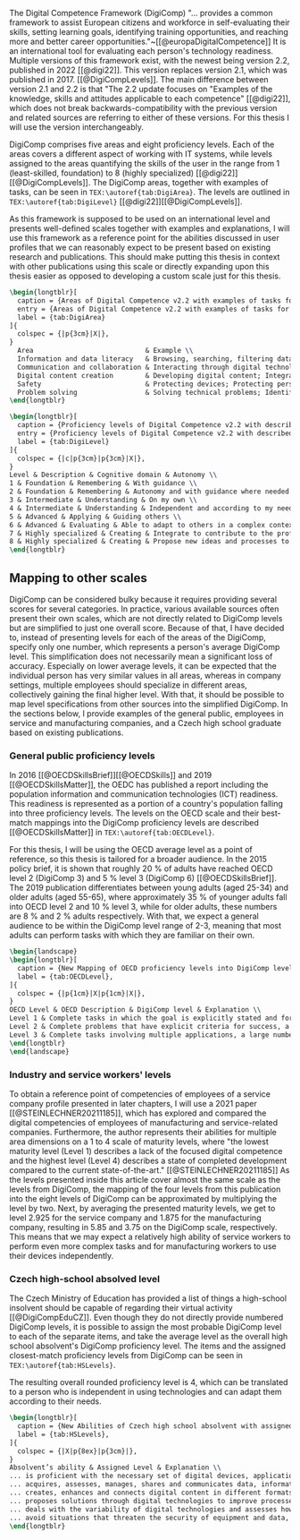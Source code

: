 The Digital Competence Framework (DigiComp) "... provides a common framework to assist European citizens and workforce in self-evaluating their skills, setting learning goals, identifying training opportunities, and reaching more and better career opportunities."~[[@europaDigitalCompetence]] It is an international tool for evaluating each person's technology readiness. Multiple versions of this framework exist, with the newest being version 2.2, published in 2022 [[@digi22]]. This version replaces version 2.1, which was published in 2017. [[@DigiCompLevels]]. The main difference between version 2.1 and 2.2 is that "The 2.2 update focuses on "Examples of the knowledge, skills and attitudes applicable to each competence" [[@digi22]], which does not break backwards-compatibility with the previous version and related sources are referring to either of these versions. For this thesis I will use the version interchangeably.

DigiComp comprises five areas and eight proficiency levels. Each of the areas covers a different aspect of working with IT systems, while levels assigned to the areas quantifying the skills of the user in the range from 1 (least-skilled, foundation) to 8 (highly specialized) [[@digi22]][[@DigiCompLevels]]. The DigiComp areas, together with examples of tasks, can be seen in `TEX:\autoref{tab:DigiArea}`. The levels are outlined in `TEX:\autoref{tab:DigiLevel}`  [[@digi22]][[@DigiCompLevels]].

As this framework is supposed to be used on an international level and presents well-defined scales together with examples and explanations, I will use this framework as a reference point for the abilities discussed in user profiles that we can reasonably expect to be present based on existing research and publications. This should make putting this thesis in context with other publications using this scale or directly expanding upon this thesis easier as opposed to developing a custom scale just for this thesis.


```latex
\begin{longtblr}[
  caption = {Areas of Digital Competence v2.2 with examples of tasks for each area \cite{digi22}},
  entry = {Areas of Digital Competence v2.2 with examples of tasks for each area},
  label = {tab:DigiArea}
]{
  colspec = {|p{3cm}|X|},
} 
  Area                            & Example \\
  Information and data literacy   & Browsing, searching, filtering data, information and digital content; Evaluating data, information and digital content; Managing data, information and digital content \\
  Communication and collaboration & Interacting through digital technologies; Sharing through digital technologies; Engaging in citizenship through digital technologies; Collaborating through digital technologies; Netiquette; Managing digital identity \\
  Digital content creation        & Developing digital content; Integrating and re-elaborating digital content; Copyright and licenses; Programming \\
  Safety                          & Protecting devices; Protecting personal data and privacy; Protecting health and well-being; Protecting the environment \\
  Problem solving                 & Solving technical problems; Identifying needs and technological responses; Creatively using digital technologies; Identifying digital competence gaps \\
\end{longtblr}
```


```latex
\begin{longtblr}[
  caption = {Proficiency levels of Digital Competence v2.2 with described properties \cite{digi22,DigiCompLevels}},
  entry = {Proficiency levels of Digital Competence v2.2 with described properties},
  label = {tab:DigiLevel}
]{
  colspec = {|c|p{3cm}|p{3cm}|X|},
} 
Level & Description & Cognitive domain & Autonomy \\
1 & Foundation & Remembering & With guidance \\
2 & Foundation & Remembering & Autonomy and with guidance where needed \\
3 & Intermediate & Understanding & On my own \\
4 & Intermediate & Understanding & Independent and according to my needs \\
5 & Advanced & Applying & Guiding others \\
6 & Advanced & Evaluating & Able to adapt to others in a complex context \\
7 & Highly specialized & Creating & Integrate to contribute to the professional practice and to guide others \\
8 & Highly specialized & Creating & Propose new ideas and processes to the field \\
\end{longtblr}
```

## Mapping to other scales

DigiComp can be considered bulky because it requires providing several scores for several categories. In practice, various available sources often present their own scales, which are not directly related to DigiComp levels but are simplified to just one overall score. Because of that, I have decided to, instead of presenting levels for each of the areas of the DigiComp, specify only one number, which represents a person's average DigiComp level. This simplification does not necessarily mean a significant loss of accuracy. Especially on lower average levels, it can be expected that the individual person has very similar values in all areas, whereas in company settings, multiple employees should specialize in different areas, collectively gaining the final higher level. With that, it should be possible to map level specifications from other sources into the simplified DigiComp. In the sections below, I provide examples of the general public, employees in service and manufacturing companies, and a Czech high school graduate based on existing publications.

### General public proficiency levels

In 2016 [[@OECDSkillsBrief]][[@OECDSkills]]  and 2019 [[@OECDSkillsMatter]], the OEDC  has published a report including the population information and communication technologies (ICT) readiness. This readiness is represented as a portion of a country's population falling into three proficiency levels. The levels on the OECD scale and their best-match mappings into the DigiComp proficiency levels are described [[@OECDSkillsMatter]] in `TEX:\autoref{tab:OECDLevel}`.

For this thesis, I will be using the OECD average level as a point of reference, so this thesis is tailored for a broader audience. In the 2015 policy brief, it is shown that roughly 20 \% of adults have reached OECD level 2 (DigiComp 3) and 5 \% level 3 (DigiComp 6) [[@OECDSkillsBrief]]. The 2019 publication differentiates between young adults (aged 25-34) and older adults (aged 55-65), where approximately 35 \% of younger adults fall into OECD level 2 and 10 \% level 3, while for older adults, these numbers are 8 \% and 2 \% adults respectively. With that, we expect a general audience to be within the DigiComp level range of 2-3, meaning that most adults can perform tasks with which they are familiar on their own.

```latex
\begin{landscape}
\begin{longtblr}[
  caption = {New Mapping of OECD proficiency levels into DigiComp levels},
  label = {tab:OECDLevel},
]{
  colspec = {|p{1cm}|X|p{1cm}|X|},
} 
OECD Level & OECD Description & DigiComp level & Explanation \\
Level 1 & Complete tasks in which the goal is explicitly stated and for which the necessary operations are performed single and familiar environment. Solve problems in the context of technology-rich environments whose solutions involve a relatively small number of steps, and a limited amount of monitoring across a large number of actions & 2 & Is able to autonomously perform operations, but in a familiar environemnt \\
Level 2 & Complete problems that have explicit criteria for success, a small number of applications, and several steps and operators. Can monitor progress towards a solution and handle unexpected outcomes or impasses. & 3 & Is able to performs tasks on their own, but needs to have the goals expicitly stated \\
Level 3 & Complete tasks involving multiple applications, a large number of steps, impasses, and the discovery and use of ad hoc commands in a novel environment. Establish a plan to arrive at a solution and monitor its implementation as they deal with unexpected outcomes and impasses. & 6 & Is able to select a solution in a complex previously unknown environment. \\
\end{longtblr}
\end{landscape}
```

### Industry and service workers' levels

To obtain a reference point of competencies of employees of a service company profile presented in later chapters, I will use a 2021 paper [[@STEINLECHNER20211185]], which has explored and compared the digital competencies of employees of manufacturing and service-related companies. Furthermore, the author represents their abilities for multiple area dimensions on a 1 to 4 scale of maturity levels, where "the lowest maturity level (Level 1) describes a lack of the focused digital competence and the highest level (Level 4) describes a state of completed development compared to the current state-of-the-art." [[@STEINLECHNER20211185]] As the levels presented inside this article cover almost the same scale as the levels from DigiComp, the mapping of the four levels from this publication into the eight levels of DigiComp can be approximated by multiplying the level by two. Next, by averaging the presented maturity levels, we get to level 2.925 for the service company and 1.875 for the manufacturing company, resulting in 5.85 and 3.75 on the DigiComp scale, respectively. This means that we may expect a relatively high ability of service workers to perform even more complex tasks and for manufacturing workers to use their devices independently.
### Czech high-school absolved level

The Czech Ministry of Education has provided a list of things a high-school insolvent should be capable of regarding their virtual activity [[@DigiCompEduCZ]]. Even though they do not directly provide numbered DigiComp levels, it is possible to assign the most probable DigiComp level to each of the separate items, and take the average level as the overall high school absolvent's DigiComp proficiency level. The items and the assigned closest-match proficiency levels from DigiComp can be seen in `TEX:\autoref{tab:HSLevels}`.

The resulting overall rounded proficiency level is 4, which can be translated to a person who is independent in using technologies and can adapt them according to their needs.

```latex
\begin{longtblr}[
  caption = {New Abilities of Czech high school absolvent with assigned DigiComp proficiency levels},
  label = {tab:HSLevels},
]{
  colspec = {|X|p{8ex}|p{3cm}|},
}
Absolvent’s ability & Assigned Level & Explanation \\
... is proficient with the necessary set of digital devices, applications and services, using them in school work and in public life; adjusts and changes digital technologies and their use as available options evolve and as their own needs change & 4 & Independent in usage of technologies \\
... acquires, assesses, manages, shares and communicates data, information and digital content in a variety of formats; to do so, chooses processes, strategies and methods that are appropriate to the specific situation and purpose & 5-6 & Evaluates the best solution \\
... creates, enhances and connects digital content in different formats; expresses themselves using digital means & 4-5 & Is able to creatively apply knowledge for personal tasks \\
... proposes solutions through digital technologies to improve processes or technologies; can advise on technical problems & 5 & Is able to guide others in non-professional settings \\
... deals with the variability of digital technologies and assesses how developments in technology affect different aspects of individual and societal life and the environment, weighing up the risks and benefits & 4 & Is able to customize the new technologies to their needs \\
... avoid situations that threaten the security of equipment and data, and situations that threaten their physical and mental health; act ethically, with consideration and respect for others when collaborating, communicating and sharing information in a digital environment & 3 & Does understand learned methods of data security and protection on their own \\
\end{longtblr}
```
